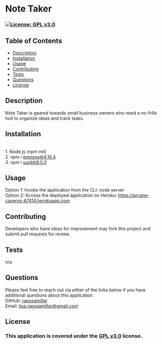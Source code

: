 # Note Taker

  ### [![License: GPL v3.0](https://img.shields.io/badge/License-GPLv3-blue.svg)](https://www.gnu.org/licenses/gpl-3.0) 

  ## Table of Contents
  - [Description](#description)
  - [Installation](#installation)
  - [Usage](#usage)
  - [Contributing](#contributing)
  - [Tests](#tests)
  - [Questions](#questions)
  - [License](#license)

  ## Description 
  Note Taker is geared towards small business owners who need a no-frills tool to organize ideas and track tasks.
  
  ## Installation 
  <br>1. Node.js (npm init)</br>2. npm i express@4.16.4</br>3. npm i uuid@9.0.0
  
  ## Usage
  Option 1: Invoke the application from the CLI: node server</br>Option 2: Access the deployed application on Heroku: https://arcane-caverns-67414.herokuapp.com

  ## Contributing 
  Developers who have ideas for improvement may fork this project and submit pull requests for review.

  ## Tests
  n/a

  ## Questions 
  Please feel free to reach out via either of the links below if you have additional questions about this application.</br>
  GitHub: <a href="https://github.com/raposamillar/">raposamillar</a></br>
  Email: lisa.raposamillar@gmail.com

  ## License
  ### This application is covered under the [GPL v3.0](https://choosealicense.com/licenses/gpl-3.0/) license.
  